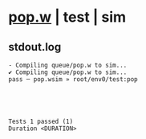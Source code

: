 # [pop.w](../../../../examples/tests/valid/pop.w) | test | sim

## stdout.log
```log
- Compiling queue/pop.w to sim...
✔ Compiling queue/pop.w to sim...
pass ─ pop.wsim » root/env0/test:pop
 




Tests 1 passed (1) 
Duration <DURATION>

```


